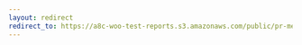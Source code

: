 ```yaml
---
layout: redirect
redirect_to: https://a8c-woo-test-reports.s3.amazonaws.com/public/pr-merge/37733/e2e/index.html
---
```

